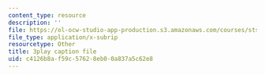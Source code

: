 ```yaml
---
content_type: resource
description: ''
file: https://ol-ocw-studio-app-production.s3.amazonaws.com/courses/sts-050-the-history-of-mit-spring-2011/c4126b8af59c57628eb00a837a5c62e8_3qhlao9T2dA.vtt
file_type: application/x-subrip
resourcetype: Other
title: 3play caption file
uid: c4126b8a-f59c-5762-8eb0-0a837a5c62e8
---
```

